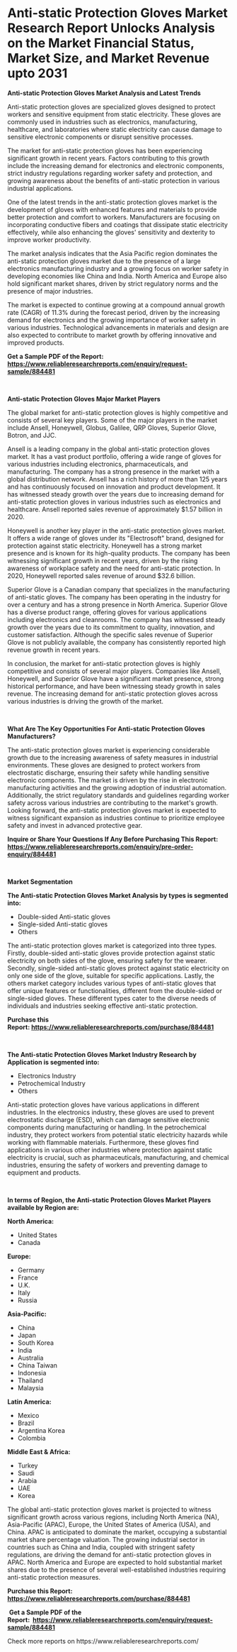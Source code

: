 <p><h1>Anti-static Protection Gloves Market Research Report Unlocks Analysis on the Market Financial Status, Market Size, and Market Revenue upto 2031</h1></p><p><strong>Anti-static Protection Gloves Market Analysis and Latest Trends</strong></p>
<p><p>Anti-static protection gloves are specialized gloves designed to protect workers and sensitive equipment from static electricity. These gloves are commonly used in industries such as electronics, manufacturing, healthcare, and laboratories where static electricity can cause damage to sensitive electronic components or disrupt sensitive processes.</p><p>The market for anti-static protection gloves has been experiencing significant growth in recent years. Factors contributing to this growth include the increasing demand for electronics and electronic components, strict industry regulations regarding worker safety and protection, and growing awareness about the benefits of anti-static protection in various industrial applications.</p><p>One of the latest trends in the anti-static protection gloves market is the development of gloves with enhanced features and materials to provide better protection and comfort to workers. Manufacturers are focusing on incorporating conductive fibers and coatings that dissipate static electricity effectively, while also enhancing the gloves' sensitivity and dexterity to improve worker productivity.</p><p>The market analysis indicates that the Asia Pacific region dominates the anti-static protection gloves market due to the presence of a large electronics manufacturing industry and a growing focus on worker safety in developing economies like China and India. North America and Europe also hold significant market shares, driven by strict regulatory norms and the presence of major industries.</p><p>The market is expected to continue growing at a compound annual growth rate (CAGR) of 11.3% during the forecast period, driven by the increasing demand for electronics and the growing importance of worker safety in various industries. Technological advancements in materials and design are also expected to contribute to market growth by offering innovative and improved products.</p></p>
<p><strong>Get a Sample PDF of the Report:&nbsp; <a href="https://www.reliableresearchreports.com/enquiry/request-sample/884481">https://www.reliableresearchreports.com/enquiry/request-sample/884481</a></strong></p>
<p>&nbsp;</p>
<p><strong>Anti-static Protection Gloves Major Market Players</strong></p>
<p><p>The global market for anti-static protection gloves is highly competitive and consists of several key players. Some of the major players in the market include Ansell, Honeywell, Globus, Galilee, QRP Gloves, Superior Glove, Botron, and JJC.</p><p>Ansell is a leading company in the global anti-static protection gloves market. It has a vast product portfolio, offering a wide range of gloves for various industries including electronics, pharmaceuticals, and manufacturing. The company has a strong presence in the market with a global distribution network. Ansell has a rich history of more than 125 years and has continuously focused on innovation and product development. It has witnessed steady growth over the years due to increasing demand for anti-static protection gloves in various industries such as electronics and healthcare. Ansell reported sales revenue of approximately $1.57 billion in 2020.</p><p>Honeywell is another key player in the anti-static protection gloves market. It offers a wide range of gloves under its "Electrosoft" brand, designed for protection against static electricity. Honeywell has a strong market presence and is known for its high-quality products. The company has been witnessing significant growth in recent years, driven by the rising awareness of workplace safety and the need for anti-static protection. In 2020, Honeywell reported sales revenue of around $32.6 billion.</p><p>Superior Glove is a Canadian company that specializes in the manufacturing of anti-static gloves. The company has been operating in the industry for over a century and has a strong presence in North America. Superior Glove has a diverse product range, offering gloves for various applications including electronics and cleanrooms. The company has witnessed steady growth over the years due to its commitment to quality, innovation, and customer satisfaction. Although the specific sales revenue of Superior Glove is not publicly available, the company has consistently reported high revenue growth in recent years.</p><p>In conclusion, the market for anti-static protection gloves is highly competitive and consists of several major players. Companies like Ansell, Honeywell, and Superior Glove have a significant market presence, strong historical performance, and have been witnessing steady growth in sales revenue. The increasing demand for anti-static protection gloves across various industries is driving the growth of the market.</p></p>
<p>&nbsp;</p>
<p><strong>What Are The Key Opportunities For Anti-static Protection Gloves Manufacturers?</strong></p>
<p><p>The anti-static protection gloves market is experiencing considerable growth due to the increasing awareness of safety measures in industrial environments. These gloves are designed to protect workers from electrostatic discharge, ensuring their safety while handling sensitive electronic components. The market is driven by the rise in electronic manufacturing activities and the growing adoption of industrial automation. Additionally, the strict regulatory standards and guidelines regarding worker safety across various industries are contributing to the market's growth. Looking forward, the anti-static protection gloves market is expected to witness significant expansion as industries continue to prioritize employee safety and invest in advanced protective gear.</p></p>
<p><strong>Inquire or Share Your Questions If Any Before Purchasing This Report: <a href="https://www.reliableresearchreports.com/enquiry/pre-order-enquiry/884481">https://www.reliableresearchreports.com/enquiry/pre-order-enquiry/884481</a></strong></p>
<p>&nbsp;</p>
<p><strong>Market Segmentation</strong></p>
<p><strong>The Anti-static Protection Gloves Market Analysis by types is segmented into:</strong></p>
<p><ul><li>Double-sided Anti-static gloves</li><li>Single-sided Anti-static gloves</li><li>Others</li></ul></p>
<p><p>The anti-static protection gloves market is categorized into three types. Firstly, double-sided anti-static gloves provide protection against static electricity on both sides of the glove, ensuring safety for the wearer. Secondly, single-sided anti-static gloves protect against static electricity on only one side of the glove, suitable for specific applications. Lastly, the others market category includes various types of anti-static gloves that offer unique features or functionalities, different from the double-sided or single-sided gloves. These different types cater to the diverse needs of individuals and industries seeking effective anti-static protection.</p></p>
<p><strong>Purchase this Report:&nbsp;<a href="https://www.reliableresearchreports.com/purchase/884481">https://www.reliableresearchreports.com/purchase/884481</a></strong></p>
<p>&nbsp;</p>
<p><strong>The Anti-static Protection Gloves Market Industry Research by Application is segmented into:</strong></p>
<p><ul><li>Electronics Industry</li><li>Petrochemical Industry</li><li>Others</li></ul></p>
<p><p>Anti-static protection gloves have various applications in different industries. In the electronics industry, these gloves are used to prevent electrostatic discharge (ESD), which can damage sensitive electronic components during manufacturing or handling. In the petrochemical industry, they protect workers from potential static electricity hazards while working with flammable materials. Furthermore, these gloves find applications in various other industries where protection against static electricity is crucial, such as pharmaceuticals, manufacturing, and chemical industries, ensuring the safety of workers and preventing damage to equipment and products.</p></p>
<p>&nbsp;</p>
<p><strong>In terms of Region, the Anti-static Protection Gloves Market Players available by Region are:</strong></p>
<p>
    <p> <strong> North America: </strong>
        <ul>
            <li>United States</li>
            <li>Canada</li>
        </ul>
        </p> 
    <p> <strong> Europe: </strong>
        <ul>
            <li>Germany</li>
            <li>France</li>
            <li>U.K.</li>
            <li>Italy</li>
            <li>Russia</li>
        </ul>
        </p> 
    <p> <strong> Asia-Pacific: </strong>
        <ul>
            <li>China</li>
            <li>Japan</li>
            <li>South Korea</li>
            <li>India</li>
            <li>Australia</li>
            <li>China Taiwan</li>
            <li>Indonesia</li>
            <li>Thailand</li>
            <li>Malaysia</li>
        </ul>
        </p> 
    <p> <strong> Latin America: </strong>
        <ul>
            <li>Mexico</li>
            <li>Brazil</li>
            <li>Argentina Korea</li>
            <li>Colombia</li>
        </ul>
        </p> 
    <p> <strong> Middle East & Africa: </strong>
        <ul>
            <li>Turkey</li>
            <li>Saudi</li>
            <li>Arabia</li>
            <li>UAE</li>
            <li>Korea</li>
        </ul>
    </p>
    </p>
<p><p>The global anti-static protection gloves market is projected to witness significant growth across various regions, including North America (NA), Asia-Pacific (APAC), Europe, the United States of America (USA), and China. APAC is anticipated to dominate the market, occupying a substantial market share percentage valuation. The growing industrial sector in countries such as China and India, coupled with stringent safety regulations, are driving the demand for anti-static protection gloves in APAC. North America and Europe are expected to hold substantial market shares due to the presence of several well-established industries requiring anti-static protection measures.</p></p>
<p><strong>Purchase this Report: <a href="https://www.reliableresearchreports.com/purchase/884481">https://www.reliableresearchreports.com/purchase/884481</a></strong></p>
<p>&nbsp;<strong>Get a Sample PDF of the Report:&nbsp;&nbsp;<a href="https://www.reliableresearchreports.com/enquiry/request-sample/884481">https://www.reliableresearchreports.com/enquiry/request-sample/884481</a></strong></p>
<p><strong></strong></p>
<p>Check more reports on https://www.reliableresearchreports.com/</p>